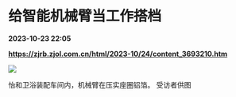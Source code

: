 # 给智能机械臂当工作搭档

**2023-10-23 22:05**

**https://zjrb.zjol.com.cn/html/2023-10/24/content_3693210.htm**

![](https://zjrb.zjol.com.cn/images/2023-10/24/zjrb2023102400008v01b003.jpg)

怡和卫浴装配车间内，机械臂在压实座圈铝箔。 受访者供图